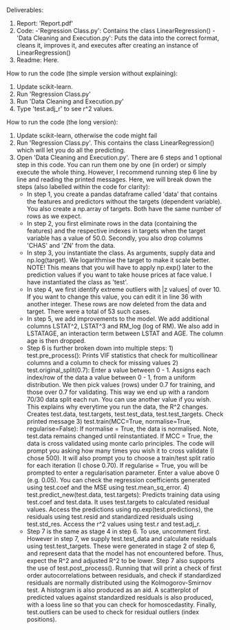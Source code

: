 Deliverables:
1) Report: 'Report.pdf'
2) Code: 
		-'Regression Class.py': Contains the class LinearRegression() 
    -'Data Cleaning and Execution.py': Puts the data into the correct format, cleans it, improves it, and executes after creating
    an instance of LinearRegression()
3) Readme: Here.

How to run the code (the simple version without explaining):
1) Update scikit-learn.
2) Run 'Regression Class.py'
3) Run 'Data Cleaning and Execution.py'
4) Type 'test.adj_r' to see r^2 values. 

How to run the code (the long version):
1) Update scikit-learn, otherwise the code might fail
2) Run 'Regression Class.py'. This contains the class LinearRegression() which will let you do all the predicting.
3) Open 'Data Cleaning and Execution.py'. There are 6 steps and 1 optional step in this code. You can run them one by one (in order) or 
	 simply execute the whole thing. However, I recommend running step 6 line by line and reading the printed messages.
	 Here, we will break down the steps (also labelled within the code for clarity):
	 - In step 1, you create a pandas dataframe called 'data' that contains the features and predictors without the targets (dependent
	 			variable). You also create a np.array of targets. Both have the same number of rows as we expect.
	 - In step 2, you first eliminate rows in the data (containing the features) and the respective indexes in targets when the target
	 			variable has a value of 50.0. Secondly, you also drop columns 'CHAS' and 'ZN' from the data.
	 - In step 3, you instantiate the class. As arguments, supply data and np.log(target). We logarithmise the target to make it
	 			scale better. NOTE! This means that you will have to apply np.exp() later to the prediction values if you want to take house
				prices at face value. I have instantiated the class as 'test'. 
	 - In step 4, we first identify extreme outliers with |z values| of over 10. If you want to change this value, you can edit it in line 
	 	 36 with another integer. These rows are now deleted from the data and target. There were a total of 53 such cases.
	 - In step 5, we add improvements to the model. We add additional columns LSTAT^2, LSTAT^3 and RM_log (log of RM). We also add in 
	 	 LSTATAGE, an interaction term between LSTAT and AGE. The column age is then dropped.
	 - Step 6 is further broken down into multiple steps:
	 			1) test.pre_process(): Prints VIF statistics that check for multicollinear columns and a column to check for missing values
				2) test.original_split(0.7): Enter a value between 0 - 1. Assigns each index/row of the data a value between 0 - 1, from a 
				   uniform distribution. We then pick values (rows) under 0.7 for training, and those over 0.7 for validating. This way we end
					 up with a random 70/30 data split each run. You can use another value if you wish. This explains why everytime you run the 
					 data, the R^2 changes. Creates test.data, test.targets, test.test_data, test.test_targets. Check printed message
				3) test.train(MCC=True, normalise=True, regularise=False): If normalise = True, the data is normalised. Note, test.data
				   remains changed until reinstantiated. If MCC = True, the data is cross validated using monte carlo principles. The code
					 will prompt you asking how many times you wish it to cross validate (I chose 500). It will also prompt you to choose a
					 train/test split ratio for each iteration (I chose 0.70). If regularise = True, you will be prompted to enter a 
					 regularisation parameter. Enter a value above 0 (e.g. 0.05). You can check the regression coefficients generated using
					 test.coef and the MSE using test.mean_sq_error.
				4) test.predict_new(test.data, test.targets): Predicts training data using test.coef and test.data. It uses test.targets to 
					 calculated residual values. Access the predictions using np.exp(test.predictions), the residuals using test.resid and
					 standardized residuals using test.std_res. Access the r^2 values using test.r and test.adj_r.
   - Step 7 is the same as stage 4 in step 6. To use, uncomment first. However in step 7, we supply test.test_data and calculate 
	   residuals using test.test_targets. These were generated in stage 2 of step 6, and represent data that the model has not 
		 encountered before. Thus, expect the R^2 and adjusted R^2 to be lower. Step 7 also supports the use of test.post_process().
		 Running that will print a check of first order autocorrelations between residuals, and check if standardized residuals are
		 normally distributed using the Kolmogorov-Smirnov test. A histogram is also produced as an aid. A scatterplot of 
		 predicted values against standardized residuals is also produced, with a loess line so that you can check for homoscedastity.
		 Finally, test.outliers can be used to check for residual outliers (index positions).
			
					
